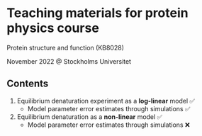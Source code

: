 # Teaching materials for protein physics course
Protein structure and function (KB8028)

November 2022 @ Stockholms Universitet

## Contents
1. Equilibrium denaturation experiment as a **log-linear** model &#9989;
    - Model parameter error estimates through simulations &#9989;
2. Equilibrium denaturation as a **non-linear** model &#9989;
    - Model parameter error estimates through simulations &#10060;
